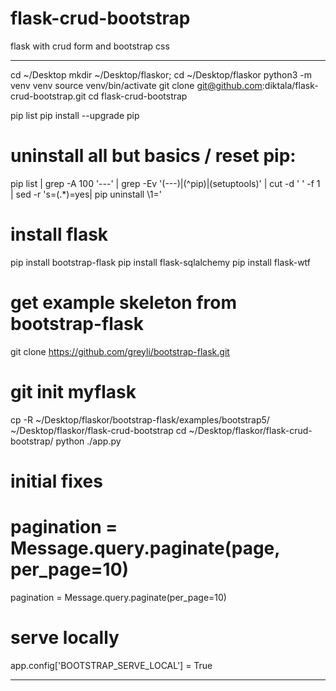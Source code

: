 # flask-crud-bootstrap
flask with crud form and bootstrap css

---

cd ~/Desktop
mkdir ~/Desktop/flaskor; cd ~/Desktop/flaskor
python3 -m venv venv
source venv/bin/activate
git clone git@github.com:diktala/flask-crud-bootstrap.git
cd flask-crud-bootstrap

pip list
pip install --upgrade pip

# uninstall all but basics / reset pip:
pip list | grep -A 100 '\---' | grep -Ev '(\---)|(^pip)|(setuptools)' | cut -d ' ' -f 1 | sed -r 's=(.*)=yes| pip uninstall \1='

# install flask
pip install bootstrap-flask
pip install flask-sqlalchemy
pip install flask-wtf

# get example skeleton from bootstrap-flask
git clone https://github.com/greyli/bootstrap-flask.git
# git init myflask
cp -R ~/Desktop/flaskor/bootstrap-flask/examples/bootstrap5/ ~/Desktop/flaskor/flask-crud-bootstrap
cd ~/Desktop/flaskor/flask-crud-bootstrap/
python ./app.py

# initial fixes
 # pagination = Message.query.paginate(page, per_page=10)
 pagination = Message.query.paginate(per_page=10)

 # serve locally
 app.config['BOOTSTRAP_SERVE_LOCAL'] = True

------------------

